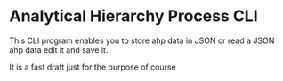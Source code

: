 # Analytical Hierarchy Process CLI

This CLI program enables you to store ahp data in JSON or read a JSON ahp data edit it and save it.

It is a fast draft just for the purpose of course